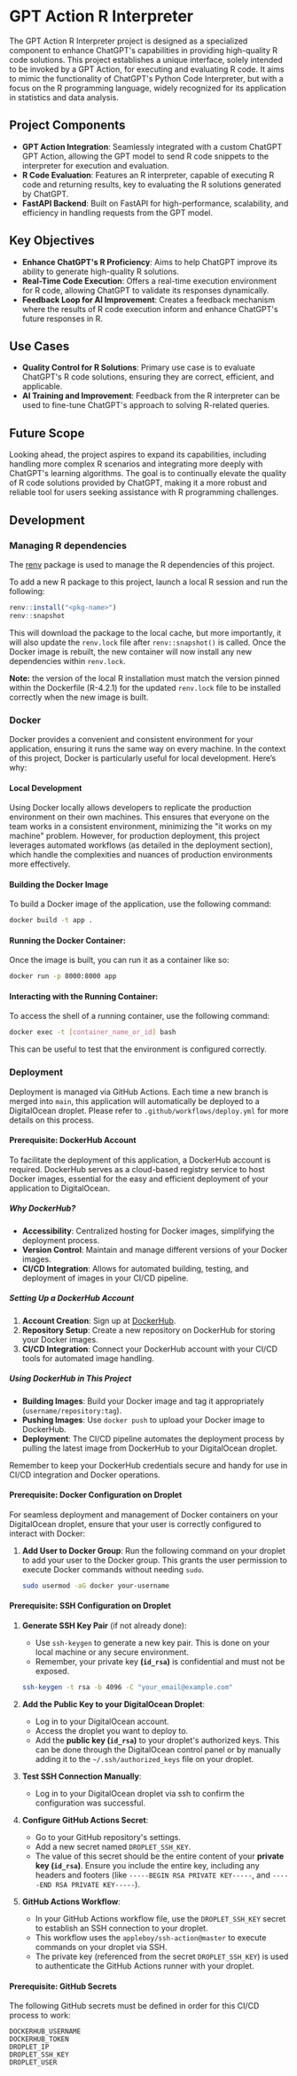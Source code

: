 # GPT Action R Interpreter

The GPT Action R Interpreter project is designed as a specialized component to enhance ChatGPT's capabilities in providing high-quality R code solutions. This project establishes a unique interface, solely intended to be invoked by a GPT Action, for executing and evaluating R code. It aims to mimic the functionality of ChatGPT's Python Code Interpreter, but with a focus on the R programming language, widely recognized for its application in statistics and data analysis.

## Project Components

- **GPT Action Integration**: Seamlessly integrated with a custom ChatGPT GPT Action, allowing the GPT model to send R code snippets to the interpreter for execution and evaluation.
- **R Code Evaluation**: Features an R interpreter, capable of executing R code and returning results, key to evaluating the R solutions generated by ChatGPT.
- **FastAPI Backend**: Built on FastAPI for high-performance, scalability, and efficiency in handling requests from the GPT model.

## Key Objectives

- **Enhance ChatGPT's R Proficiency**: Aims to help ChatGPT improve its ability to generate high-quality R solutions.
- **Real-Time Code Execution**: Offers a real-time execution environment for R code, allowing ChatGPT to validate its responses dynamically.
- **Feedback Loop for AI Improvement**: Creates a feedback mechanism where the results of R code execution inform and enhance ChatGPT's future responses in R.

## Use Cases

- **Quality Control for R Solutions**: Primary use case is to evaluate ChatGPT's R code solutions, ensuring they are correct, efficient, and applicable.
- **AI Training and Improvement**: Feedback from the R interpreter can be used to fine-tune ChatGPT's approach to solving R-related queries.

## Future Scope

Looking ahead, the project aspires to expand its capabilities, including handling more complex R scenarios and integrating more deeply with ChatGPT's learning algorithms. The goal is to continually elevate the quality of R code solutions provided by ChatGPT, making it a more robust and reliable tool for users seeking assistance with R programming challenges.

## Development

### Managing R dependencies

The [renv](https://github.com/rstudio/renv) package is used to manage the R dependencies of this project. 

To add a new R package to this project, launch a local R session and run the following:
```r
renv::install("<pkg-name>")
renv::snapshot
```

This will download the package to the local cache, but more importantly, it will also update the `renv.lock` file after 
`renv::snapshot()` is called. Once the Docker image is rebuilt, the new container will now install any new dependencies within `renv.lock`.

**Note:** the version of the local R installation must match the version pinned within the Dockerfile (R-4.2.1) for the updated `renv.lock` file to be installed correctly when the new image is built. 

### Docker

Docker provides a convenient and consistent environment for your application, ensuring it runs the same way on every machine. In the context of this project, Docker is particularly useful for local development. Here’s why:

#### Local Development

Using Docker locally allows developers to replicate the production environment on their own machines. This ensures that everyone on the team works in a consistent environment, minimizing the "it works on my machine" problem. However, for production deployment, this project leverages automated workflows (as detailed in the deployment section), which handle the complexities and nuances of production environments more effectively.

#### Building the Docker Image

To build a Docker image of the application, use the following command:

```bash
docker build -t app .
```

#### Running the Docker Container:

Once the image is built, you can run it as a container like so:

```bash
docker run -p 8000:8000 app
```

#### Interacting with the Running Container:

To access the shell of a running container, use the following command:

```bash
docker exec -t [container_name_or_id] bash
```

This can be useful to test that the environment is configured correctly.

### Deployment

Deployment is managed via GitHub Actions. Each time a new branch is merged into `main`, this application will automatically be deployed to a DigitalOcean droplet. Please refer to `.github/workflows/deploy.yml` for more details on this process.

#### Prerequisite: DockerHub Account

To facilitate the deployment of this application, a DockerHub account is required. DockerHub serves as a cloud-based registry service to host Docker images, essential for the easy and efficient deployment of your application to DigitalOcean.

##### Why DockerHub?

- **Accessibility**: Centralized hosting for Docker images, simplifying the deployment process.
- **Version Control**: Maintain and manage different versions of your Docker images.
- **CI/CD Integration**: Allows for automated building, testing, and deployment of images in your CI/CD pipeline.

##### Setting Up a DockerHub Account

1. **Account Creation**: Sign up at [DockerHub](https://hub.docker.com/signup).
2. **Repository Setup**: Create a new repository on DockerHub for storing your Docker images.
3. **CI/CD Integration**: Connect your DockerHub account with your CI/CD tools for automated image handling.

##### Using DockerHub in This Project

- **Building Images**: Build your Docker image and tag it appropriately (`username/repository:tag`).
- **Pushing Images**: Use `docker push` to upload your Docker image to DockerHub.
- **Deployment**: The CI/CD pipeline automates the deployment process by pulling the latest image from DockerHub to your DigitalOcean droplet.

Remember to keep your DockerHub credentials secure and handy for use in CI/CD integration and Docker operations.

#### Prerequisite: Docker Configuration on Droplet

For seamless deployment and management of Docker containers on your DigitalOcean droplet, ensure that your user is correctly configured to interact with Docker:

1. **Add User to Docker Group**: 
   Run the following command on your droplet to add your user to the Docker group. This grants the user permission to execute Docker commands without needing `sudo`.

   ```bash
   sudo usermod -aG docker your-username
   ```


#### Prerequisite: SSH Configuration on Droplet

1. **Generate SSH Key Pair** (if not already done):
    - Use `ssh-keygen` to generate a new key pair. This is done on your local machine or any secure environment.
    - Remember, your private key **(`id_rsa`)** is confidential and must not be exposed.
    ```bash
    ssh-keygen -t rsa -b 4096 -C "your_email@example.com"
    ```
2. **Add the Public Key to your DigitalOcean Droplet**:
    - Log in to your DigitalOcean account.
    - Access the droplet you want to deploy to.
    - Add the **public key (`id_rsa`)** to your droplet's authorized keys. This can be done through the DigitalOcean control panel or by manually adding it to the `~/.ssh/authorized_keys` file on your droplet.

3. **Test SSH Connection Manually**:
    - Log in to your DigitalOcean droplet via ssh to confirm the configuration was successful. 

4. **Configure GitHub Actions Secret**:
    - Go to your GitHub repository's settings.
    - Add a new secret named `DROPLET_SSH_KEY`.
    - The value of this secret should be the entire content of your **private key (`id_rsa`)**. Ensure you include the entire key, including any headers and footers (like `-----BEGIN RSA PRIVATE KEY-----`, and `-----END RSA PRIVATE KEY-----`).

5. **GitHub Actions Workflow**:
    - In your GitHub Actions workflow file, use the `DROPLET_SSH_KEY` secret to establish an SSH connection to your droplet. 
    - This workflow uses the `appleboy/ssh-action@master` to execute commands on your droplet via SSH.
    - The private key (referenced from the secret `DROPLET_SSH_KEY`) is used to authenticate the GitHub Actions runner with your droplet.

#### Prerequisite: GitHub Secrets

The following GitHub secrets must be defined in order for this CI/CD process to work:

```
DOCKERHUB_USERNAME
DOCKERHUB_TOKEN
DROPLET_IP
DROPLET_SSH_KEY
DROPLET_USER
```